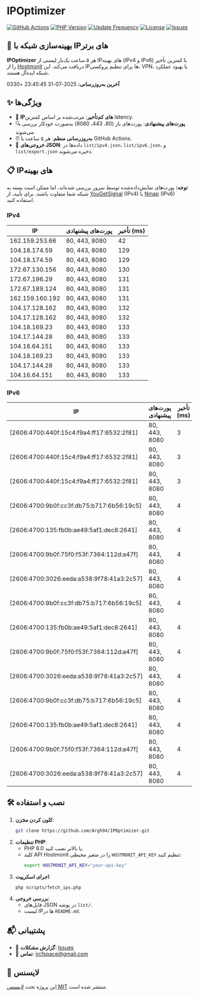 # IPOptimizer

[![GitHub Actions](https://github.com/Argh94/IPOptimizer/workflows/IPOptimizer/badge.svg)](https://github.com/Argh94/IPOptimizer/actions)
[![PHP Version](https://img.shields.io/badge/PHP-8.0-blue)](https://www.php.net)
[![Update Frequency](https://img.shields.io/badge/Updates-Every%205%20Hours-green)](https://github.com/Argh94/IPOptimizer)
[![License](https://img.shields.io/badge/License-MIT-yellow)](https://opensource.org/licenses/MIT)
[![Issues](https://img.shields.io/github/issues/Argh94/IPOptimizer)](https://github.com/Argh94/IPOptimizer/issues)

## 🚀 بهینه‌سازی شبکه با IPهای برتر

**IPOptimizer** هر ۵ ساعت یک‌بار لیستی از IPهای بهینه (IPv4 و IPv6) با کمترین تأخیر را از [Hostmonit](https://hostmonit.com/) دریافت می‌کند. این IPها برای تنظیم پروکسی، VPN، یا بهبود عملکرد شبکه ایده‌آل هستند.

**آخرین به‌روزرسانی:** 2025-07-31 23:45:45 +0330

## ✨ ویژگی‌ها
- 📡 **IPهای کم‌تأخیر**: مرتب‌شده بر اساس کمترین latency.
- 🔍 **پورت‌های پیشنهادی**: پورت‌های باز (80، 443، 8080) به‌صورت خودکار بررسی می‌شوند.
- ⏰ **به‌روزرسانی منظم**: هر ۵ ساعت با GitHub Actions.
- 📄 **خروجی‌های JSON**: داده‌ها در `list/ipv4.json`، `list/ipv6.json`، و `list/export.json` ذخیره می‌شوند.

## 📋 IPهای بهینه

**توجه:** پورت‌های نمایش‌داده‌شده توسط سرور بررسی شده‌اند، اما ممکن است بسته به شبکه شما متفاوت باشند. برای تأیید، از [YouGetSignal](https://www.yougetsignal.com/tools/open-ports/) (IPv4) یا [Nmap](https://nmap.org/) (IPv6) استفاده کنید.

### IPv4
| IP | پورت‌های پیشنهادی | تأخیر (ms) |
|----|-------------------|------------|
| 162.159.253.66 | 80, 443, 8080 | 42 |
| 104.18.174.59 | 80, 443, 8080 | 129 |
| 104.18.174.59 | 80, 443, 8080 | 129 |
| 172.67.130.156 | 80, 443, 8080 | 130 |
| 172.67.196.29 | 80, 443, 8080 | 131 |
| 172.67.189.124 | 80, 443, 8080 | 131 |
| 162.159.160.192 | 80, 443, 8080 | 131 |
| 104.17.128.162 | 80, 443, 8080 | 132 |
| 104.17.128.162 | 80, 443, 8080 | 132 |
| 104.18.169.23 | 80, 443, 8080 | 133 |
| 104.17.144.28 | 80, 443, 8080 | 133 |
| 104.16.64.151 | 80, 443, 8080 | 133 |
| 104.18.169.23 | 80, 443, 8080 | 133 |
| 104.17.144.28 | 80, 443, 8080 | 133 |
| 104.16.64.151 | 80, 443, 8080 | 133 |

### IPv6
| IP | پورت‌های پیشنهادی | تأخیر (ms) |
|----|-------------------|------------|
| [2606:4700:440f:15c4:f9a4:ff17:6532:2f81] | 80, 443, 8080 | 3 |
| [2606:4700:440f:15c4:f9a4:ff17:6532:2f81] | 80, 443, 8080 | 3 |
| [2606:4700:440f:15c4:f9a4:ff17:6532:2f81] | 80, 443, 8080 | 3 |
| [2606:4700:9b0f:cc3f:db75:b717:6b56:19c5] | 80, 443, 8080 | 4 |
| [2606:4700:135:fb0b:ae49:5af1:dec8:2641] | 80, 443, 8080 | 4 |
| [2606:4700:9b0f:75f0:f53f:7364:112d:a47f] | 80, 443, 8080 | 4 |
| [2606:4700:3026:eeda:a538:9f78:41a3:2c57] | 80, 443, 8080 | 4 |
| [2606:4700:9b0f:cc3f:db75:b717:6b56:19c5] | 80, 443, 8080 | 4 |
| [2606:4700:135:fb0b:ae49:5af1:dec8:2641] | 80, 443, 8080 | 4 |
| [2606:4700:9b0f:75f0:f53f:7364:112d:a47f] | 80, 443, 8080 | 4 |
| [2606:4700:3026:eeda:a538:9f78:41a3:2c57] | 80, 443, 8080 | 4 |
| [2606:4700:9b0f:cc3f:db75:b717:6b56:19c5] | 80, 443, 8080 | 4 |
| [2606:4700:135:fb0b:ae49:5af1:dec8:2641] | 80, 443, 8080 | 4 |
| [2606:4700:9b0f:75f0:f53f:7364:112d:a47f] | 80, 443, 8080 | 4 |
| [2606:4700:3026:eeda:a538:9f78:41a3:2c57] | 80, 443, 8080 | 4 |

## 🛠️ نصب و استفاده
1. **کلون کردن مخزن**:
   ```bash
   git clone https://github.com/Argh94/IPOptimizer.git
   ```
2. **تنظیمات PHP**:
   - PHP 8.0 یا بالاتر نصب کنید.
   - کلید API Hostmonit را در متغیر محیطی `HOSTMONIT_API_KEY` تنظیم کنید:
     ```bash
     export HOSTMONIT_API_KEY="your-api-key"
     ```
3. **اجرای اسکریپت**:
   ```bash
   php scripts/fetch_ips.php
   ```
4. **بررسی خروجی**:
   - فایل‌های JSON در پوشه `list/`.
   - لیست IPها در `README.md`.

## 📬 پشتیبانی
- 🐛 **گزارش مشکلات**: [Issues](https://github.com/Argh94/IPOptimizer/issues)
- 📧 **تماس**: [ircfspace@gmail.com](mailto:ircfspace@gmail.com)

## 📄 لایسنس
این پروژه تحت [لایسنس MIT](https://github.com/Argh94/HandWave/blob/main/LICENCE) منتشر شده است.
